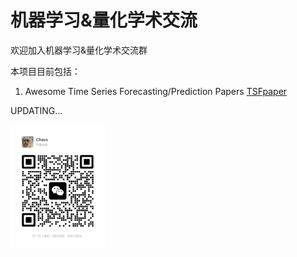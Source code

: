 # 机器学习&量化学术交流

欢迎加入机器学习&量化学术交流群

本项目目前包括：

1. Awesome Time Series Forecasting/Prediction Papers [TSFpaper](https://github.com/ddz16/TSFpaper/tree/a4e106b9579d49ba55370e70935e9acff467120a) 

UPDATING...


<div align="left">
	<img src="wechat.jpg" width="30%">
</div>
